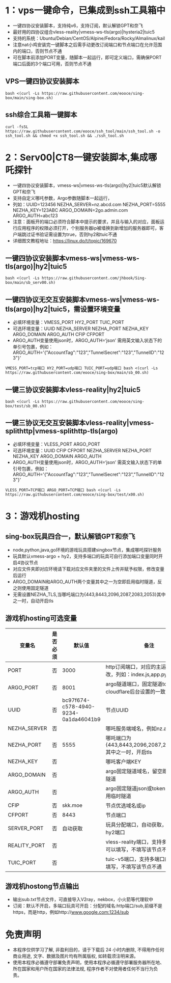 # 1：vps一键命令，已集成到ssh工具箱中
* 一键四协议安装脚本，支持纯v6，支持订阅，默认解锁GPT和奈飞
* 最好用的四协议组合vless-reality|vmess-ws-tls(argo)|hysteria2|tuic5
* 支持的系统：Ubuntu/Debian/CentOS/Alpine/Fedora/Rocky/Almalinux/kail
* 注意nat小鸡安装完一键脚本之后需手动更改订阅端口和节点端口在允许范围内的端口，否则节点不通
* 可在脚本前添加PORT变量，随脚本一起运行，即可定义端口，需确保PORT端口后面的3个端口可用，否则节点不通

## VPS一键四协议安装脚本
```
bash <(curl -Ls https://raw.githubusercontent.com/eooce/sing-box/main/sing-box.sh)
```

## ssh综合工具箱一键脚本
```
curl -fsSL https://raw.githubusercontent.com/eooce/ssh_tool/main/ssh_tool.sh -o ssh_tool.sh && chmod +x ssh_tool.sh && ./ssh_tool.sh
```

# 2：Serv00|CT8一键安装脚本,集成哪吒探针
* 一键四协议安装脚本，vmess-ws|vmess-ws-tls(argo)|hy2|tuic5默认解锁GPT和奈飞
* 支持自定义哪吒参数，Argo参数随脚本一起运行，
* 列如：UUID=123456 NEZHA_SERVER=nz.abcd.com NEZHA_PORT=5555 NEZHA_KEY=123ABC ARGO_DOMAIN=2go.admin.com ARGO_AUTH=abc123  
* 注意：面板开的端口必须符合脚本中提示的要求，并且与输入的对应，面板运行应用程序的权限必须打开，个别服务器ip被墙换到新增加的服务器即可，客户端跳过证书验证需设置为true，否则hy2和tuic不通
* 详细图文教程地址：https://linux.do/t/topic/169670

## 一键四协议安装脚本vmess-ws|vmess-ws-tls(argo)|hy2|tuic5
```
bash <(curl -Ls https://raw.githubusercontent.com/jhbook/Sing-box/main/sb_serv00.sh)
```

## 一键四协议无交互安装脚本vmess-ws|vmess-ws-tls(argo)|hy2|tuic5，需设置环境变量
* 必填环境变量：VMESS_PORT HY2_PORT TUIC_PORT
* 可选环境变量：UUID NEZHA_SERVER NEZHA_PORT NEZHA_KEY ARGO_DOMAIN ARGO_AUTH CFIP CFPORT
* ARGO_AUTH变量使用json时，ARGO_AUTH=‘json’  需用英文输入状态下的单引号包裹，例如：ARGO_AUTH='{"AccountTag":"123","TunnelSecret":"123","TunnelID":"123"}' 
```
VMESS_PORT=tcp端口 HY2_PORT=udp端口 TUIC_PORT=udp端口 bash <(curl -Ls https://raw.githubusercontent.com/eooce/sing-box/main/sb_00.sh)
```

## 一键三协议安装脚本vless-reality|hy2|tuic5 
```
bash <(curl -Ls https://raw.githubusercontent.com/eooce/sing-box/test/sb_00.sh)
```

## 一键三协议无交互安装脚本vless-reality|vmess-splithttp|vmess-splithttp-tls(argo) 
* 必填环境变量：VLESS_PORT ARGO_PORT
* 可选环境变量：UUID CFIP CFPORT NEZHA_SERVER NEZHA_PORT NEZHA_KEY ARGO_DOMAIN ARGO_AUTH
* ARGO_AUTH变量使用json时，ARGO_AUTH=‘json’ 需英文输入状态下的单引号包裹，例如：ARGO_AUTH='{"AccountTag":"123","TunnelSecret":"123","TunnelID":"123"}' 
```
VLESS_PORT=TCP端口 ARGO_PORT=TCP端口 bash <(curl -Ls https://raw.githubusercontent.com/eooce/sing-box/test/x00.sh)
```

# 3：游戏机hosting
## sing-box玩具四合一，默认解锁GPT和奈飞
* node,python,java,go环境的游戏玩具搭建singbox节点，集成哪吒探针服务
* 玩具默认vmess-argo + hy2，支持多端口的玩具可自行添加端口变量同时开启4协议节点
* 对应文件夹即对应环境请下载对应文件夹里的文件上传并赋予权限，修改变量后运行
* ARGO_DOMAIN和ARGO_AUTH两个变量其中之一为空即启用临时隧道，反之则使用固定隧道
* 无需设置NEZHA_TLS,当哪吒端口为{443,8443,2096,2087,2083,2053}其中之一时，自动开启tls

## 游戏机hosting可选变量
  | 变量名        | 是否必须 | 默认值 | 备注 |
  | ------------ | ------ | ------ | ------ |
  | PORT         | 否 |  3000  |http订阅端口，对应的主运行文件中修改，列如：index.js,app.py中 |
  | ARGO_PORT    | 否 |  8001  |argo隧道端口，固定隧道token需和cloudflare后台设置的一致      |
  | UUID         | 否 | bc97f674-c578-4940-9234-0a1da46041b9|节点UUID                     |
  | NEZHA_SERVER | 否 |        | 哪吒服务端域名，例如nz.aaa.com                             |
  | NEZHA_PORT   | 否 |  5555  | 哪吒端口为{443,8443,2096,2087,2083,2053}其中之一时，开启tls|
  | NEZHA_KEY    | 否 |        | 哪吒客户端KEY                                             |
  | ARGO_DOMAIN  | 否 |        | argo固定隧道域名，留空即启用临时隧道                        |
  | ARGO_AUTH    | 否 |        | argo固定隧道json或token，留空即启用临时隧道                 |
  | CFIP         | 否 |skk.moe | 节点优选域名或ip                                           |
  | CFPORT       | 否 |  8443  |节点端口                                                   |
  | SERVER_PORT  | 否 |自动获取 | 玩具分配端口，自动获取，无需填写，hy2端口                    |
  | REALITY_PORT | 否 |        | vless-reality端口，支持多端口的玩具可以填写，不填写该节点不通 |
  | TUIC_PORT    | 否 |        | tuic-v5端口，支持多端口的玩具可以填写，不填写该节点不通       |

## 游戏机hostong节点输出
* 输出sub.txt节点文件，可直接导入V2ray，nekbox，小火箭等代理软中
* 订阅：默认不开启，多端口玩具可开启：分配的域名:http端口/sub,前缀不是https，而是http，例如http://www.google.com:1234/sub

# 免责声明
* 本程序仅供学习了解, 非盈利目的，请于下载后 24 小时内删除, 不得用作任何商业用途, 文字、数据及图片均有所属版权, 如转载须注明来源。
* 使用本程序必循遵守部署免责声明，使用本程序必循遵守部署服务器所在地、所在国家和用户所在国家的法律法规, 程序作者不对使用者任何不当行为负责。
